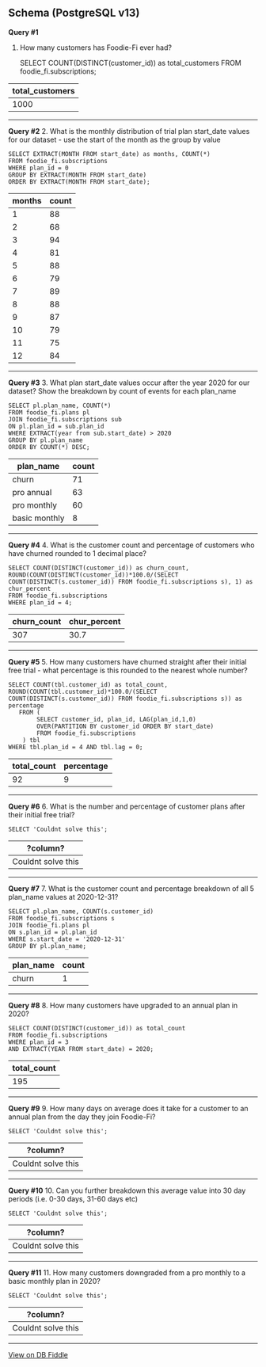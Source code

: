 **Schema (PostgreSQL v13)**
---

**Query #1**
1. How many customers has Foodie-Fi ever had?
    
    SELECT COUNT(DISTINCT(customer_id)) as total_customers
    FROM foodie_fi.subscriptions;

| total_customers |
| --------------- |
| 1000            |

---
**Query #2**
2. What is the monthly distribution of trial plan start_date values for our dataset - use the start of the month as the group by value
    
    SELECT EXTRACT(MONTH FROM start_date) as months, COUNT(*)
    FROM foodie_fi.subscriptions
    WHERE plan_id = 0
    GROUP BY EXTRACT(MONTH FROM start_date)
    ORDER BY EXTRACT(MONTH FROM start_date);

| months | count |
| ------ | ----- |
| 1      | 88    |
| 2      | 68    |
| 3      | 94    |
| 4      | 81    |
| 5      | 88    |
| 6      | 79    |
| 7      | 89    |
| 8      | 88    |
| 9      | 87    |
| 10     | 79    |
| 11     | 75    |
| 12     | 84    |

---
**Query #3**
3. What plan start_date values occur after the year 2020 for our dataset? Show the breakdown by count of events for each plan_name
    
    SELECT pl.plan_name, COUNT(*)
    FROM foodie_fi.plans pl
    JOIN foodie_fi.subscriptions sub
    ON pl.plan_id = sub.plan_id
    WHERE EXTRACT(year from sub.start_date) > 2020
    GROUP BY pl.plan_name
    ORDER BY COUNT(*) DESC;

| plan_name     | count |
| ------------- | ----- |
| churn         | 71    |
| pro annual    | 63    |
| pro monthly   | 60    |
| basic monthly | 8     |

---
**Query #4**
4. What is the customer count and percentage of customers who have churned rounded to 1 decimal place?
    
    SELECT COUNT(DISTINCT(customer_id)) as churn_count,
    ROUND(COUNT(DISTINCT(customer_id))*100.0/(SELECT COUNT(DISTINCT(s.customer_id)) FROM foodie_fi.subscriptions s), 1) as chur_percent
    FROM foodie_fi.subscriptions
    WHERE plan_id = 4;

| churn_count | chur_percent |
| ----------- | ------------ |
| 307         | 30.7         |

---
**Query #5**
5. How many customers have churned straight after their initial free trial - what percentage is this rounded to the nearest whole number?
    
    SELECT COUNT(tbl.customer_id) as total_count, 
    ROUND(COUNT(tbl.customer_id)*100.0/(SELECT COUNT(DISTINCT(s.customer_id)) FROM foodie_fi.subscriptions s)) as percentage 
       FROM (
    		SELECT customer_id, plan_id, LAG(plan_id,1,0)
    		OVER(PARTITION BY customer_id ORDER BY start_date)
    		FROM foodie_fi.subscriptions
      	) tbl
    WHERE tbl.plan_id = 4 AND tbl.lag = 0;

| total_count | percentage |
| ----------- | ---------- |
| 92          | 9          |

---
**Query #6**
6. What is the number and percentage of customer plans after their initial free trial?
    
    SELECT 'Couldnt solve this';

| ?column?           |
| ------------------ |
| Couldnt solve this |

---
**Query #7**
7. What is the customer count and percentage breakdown of all 5 plan_name values at 2020-12-31?
    
    SELECT pl.plan_name, COUNT(s.customer_id) 
    FROM foodie_fi.subscriptions s
    JOIN foodie_fi.plans pl
    ON s.plan_id = pl.plan_id
    WHERE s.start_date = '2020-12-31'
    GROUP BY pl.plan_name;

| plan_name | count |
| --------- | ----- |
| churn     | 1     |

---
**Query #8**
8. How many customers have upgraded to an annual plan in 2020?
    
    SELECT COUNT(DISTINCT(customer_id)) as total_count
    FROM foodie_fi.subscriptions
    WHERE plan_id = 3
    AND EXTRACT(YEAR FROM start_date) = 2020;

| total_count |
| ----------- |
| 195         |

---
**Query #9**
9. How many days on average does it take for a customer to an annual plan from the day they join Foodie-Fi?
    
    SELECT 'Couldnt solve this';

| ?column?           |
| ------------------ |
| Couldnt solve this |

---
**Query #10**
10. Can you further breakdown this average value into 30 day periods (i.e. 0-30 days, 31-60 days etc)
    
    SELECT 'Couldnt solve this';

| ?column?           |
| ------------------ |
| Couldnt solve this |

---
**Query #11**
11. How many customers downgraded from a pro monthly to a basic monthly plan in 2020?
    
    SELECT 'Couldnt solve this';

| ?column?           |
| ------------------ |
| Couldnt solve this |

---

[View on DB Fiddle](https://www.db-fiddle.com/f/rHJhRrXy5hbVBNJ6F6b9gJ/16)

